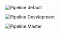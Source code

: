 ![Pipeline default](./images/pipeline_default.png)

![Pipeline Development](./images/pipeline_development.png)

![Pipeline Master](./images/pipeline_master.png)